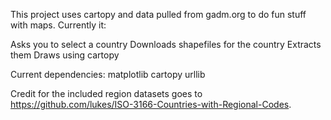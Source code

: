This project uses cartopy and data pulled from gadm.org to do fun stuff with maps. Currently it:

Asks you to select a country
Downloads shapefiles for the country
Extracts them
Draws using cartopy

Current dependencies:
matplotlib
cartopy
urllib

Credit for the included region datasets goes to https://github.com/lukes/ISO-3166-Countries-with-Regional-Codes.
